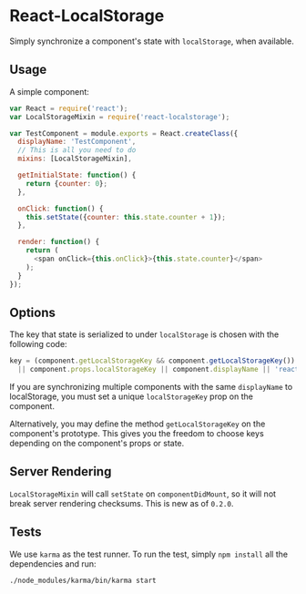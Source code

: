 React-LocalStorage
==================

Simply synchronize a component's state with `localStorage`, when available.

Usage
-----

A simple component:

```javascript
var React = require('react');
var LocalStorageMixin = require('react-localstorage');

var TestComponent = module.exports = React.createClass({
  displayName: 'TestComponent',
  // This is all you need to do
  mixins: [LocalStorageMixin],

  getInitialState: function() {
    return {counter: 0};
  },

  onClick: function() {
    this.setState({counter: this.state.counter + 1});
  },

  render: function() {
    return (
      <span onClick={this.onClick}>{this.state.counter}</span>
    );
  }
});
```

Options
-------

The key that state is serialized to under `localStorage` is chosen with the following code:

```javascript
key = (component.getLocalStorageKey && component.getLocalStorageKey()) 
  || component.props.localStorageKey || component.displayName || 'react-localstorage';
```

If you are synchronizing multiple components with the same `displayName` to localStorage,
you must set a unique `localStorageKey` prop on the component.

Alternatively, you may define the method `getLocalStorageKey` on the component's prototype.
This gives you the freedom to choose keys depending on the component's props or state.

Server Rendering
----------------

`LocalStorageMixin` will call `setState` on `componentDidMount`, so it will not break server rendering
checksums. This is new as of `0.2.0`.


Tests
------

We use `karma` as the test runner. To run the test, simply `npm install` all the dependencies and run:

```bash
./node_modules/karma/bin/karma start
```

